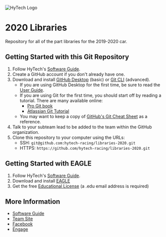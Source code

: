 ![HyTech Logo](https://hytechracing.gatech.edu/images/hytech_logo_small.png)

# 2020 Libraries

Repository for all of the part libraries for the 2019-2020 car.

## Getting Started with this Git Repository
1. Follow HyTech's [Software Guide](https://docs.google.com/document/d/1GRkLYabQtMDBhLXM44oBZ6nKhDef6TY2_k2GFT-w2gI/edit?usp=sharing).
2. Create a GitHub account if you don't already have one.
3. Download and install [GitHub Desktop](https://desktop.github.com/) (basic) or [Git CLI](https://git-scm.com/book/en/v2/Getting-Started-Installing-Git) (advanced).
    * If you are using GitHub Desktop for the first time, be sure to read the [User Guide](https://help.github.com/desktop/guides/).
    * If you are using Git for the first time, you should start off by reading a tutorial. There are many available online:
        * [Pro Git book](https://git-scm.com/book/en/v2)
        * [Atlassian Git Tutorial](https://www.atlassian.com/git/tutorials/)
    * You may want to keep a copy of [GitHub's Git Cheat Sheet](https://services.github.com/kit/downloads/github-git-cheat-sheet.pdf) as a reference.
4. Talk to your subteam lead to be added to the team within the GitHub organization.
5. Clone this repository to your computer using the URLs:
    * SSH: `git@github.com:hytech-racing/libraries-2020.git`
    * HTTPS: `https://github.com/hytech-racing/libraries-2020.git`

## Getting Started with EAGLE
1. Follow HyTech's [Software Guide](https://docs.google.com/document/d/1GRkLYabQtMDBhLXM44oBZ6nKhDef6TY2_k2GFT-w2gI/edit?usp=sharing).
2. Download and install [EAGLE](https://www.autodesk.com/products/eagle/overview)
3. Get the free [Educational License](https://www.autodesk.com/education/free-software/eagle) (a .edu email address is required)

## More Information
* [Software Guide](https://docs.google.com/document/d/1GRkLYabQtMDBhLXM44oBZ6nKhDef6TY2_k2GFT-w2gI/edit?usp=sharing)
* [Team Site](https://hytechracing.gatech.edu/)
* [Facebook](https://www.facebook.com/HyTechRacing/)
* [Engage](https://gatech.campuslabs.com/engage/organization/hytech-racing)
